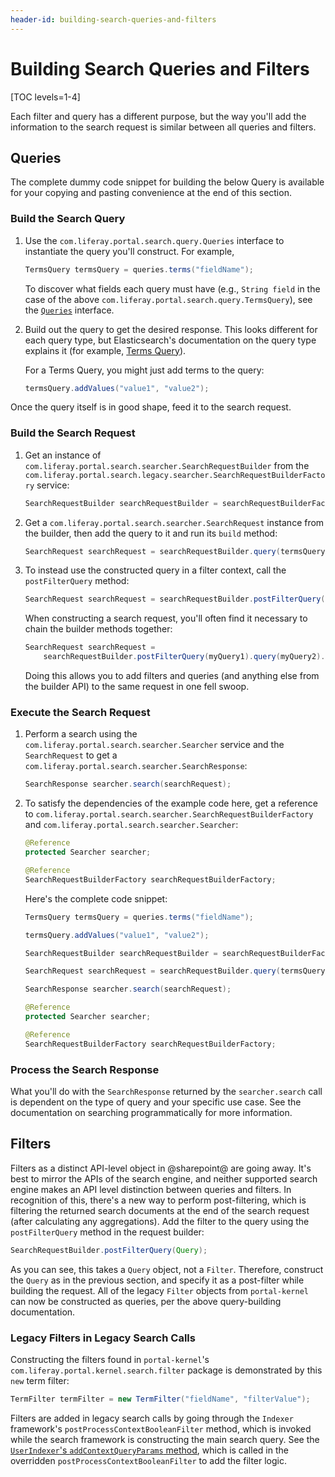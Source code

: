 ```yaml
---
header-id: building-search-queries-and-filters
---
```


# Building Search Queries and Filters

[TOC levels=1-4]

Each filter and query has a different purpose, but the way you'll add the
information to the search request is similar between all queries and filters.

## Queries

The complete dummy code snippet for building the below Query is available for
your copying and pasting convenience at the end of this section.

### Build the Search Query

1.  Use the `com.liferay.portal.search.query.Queries` interface to instantiate
    the query you'll construct. For example,

    ```java
    TermsQuery termsQuery = queries.terms("fieldName");
    ```

    To discover what fields each query must have (e.g., `String field` in the
    case of the above `com.liferay.portal.search.query.TermsQuery`), see the
    [`Queries`](https://github.com/liferay/liferay-portal/blob/7.2.x/modules/apps/portal-search/portal-search-api/src/main/java/com/liferay/portal/search/query/Queries.java) 
    interface.

2.  Build out the query to get the desired response. This looks different
    for each query type, but Elasticsearch's documentation on the query type
    explains it (for example, 
    [Terms Query](https://www.elastic.co/guide/en/elasticsearch/reference/7.x/query-dsl-terms-query.html)).

    For a Terms Query, you might just add terms to the query:

    ```java
    termsQuery.addValues("value1", "value2");
    ```

Once the query itself is in good shape, feed it to the search request.

### Build the Search Request

1.  Get an instance of `com.liferay.portal.search.searcher.SearchRequestBuilder`
    from the `com.liferay.portal.search.legacy.searcher.SearchRequestBuilderFactory` service:

    ```java
    SearchRequestBuilder searchRequestBuilder = searchRequestBuilderFactory.getSearchRequestBuilder();
    ```

2.  Get a `com.liferay.portal.search.searcher.SearchRequest` instance from the
    builder, then add the query to it and run its `build` method:

    ```java
    SearchRequest searchRequest = searchRequestBuilder.query(termsQuery).build();
    ```

3.  To instead use the constructed query in a filter context, call the
    `postFilterQuery` method:

    ```java
    SearchRequest searchRequest = searchRequestBuilder.postFilterQuery(termsQuery).build();
    ```

    When constructing a search request, you'll often find it necessary to chain
    the builder methods together:

    ```java
    SearchRequest searchRequest = 
        searchRequestBuilder.postFilterQuery(myQuery1).query(myQuery2).build();
    ```

    Doing this allows you to add filters and queries (and anything else from
    the builder API) to the same request in one fell swoop.

### Execute the Search Request

1.  Perform a search using the `com.liferay.portal.search.searcher.Searcher`
    service and the `SearchRequest` to get a
    `com.liferay.portal.search.searcher.SearchResponse`:

    ```java
    SearchResponse searcher.search(searchRequest);
    ```

2.  To satisfy the dependencies of the example code here, get a reference to
    `com.liferay.portal.search.searcher.SearchRequestBuilderFactory` and
    `com.liferay.portal.search.searcher.Searcher`:

    ```java
    @Reference
    protected Searcher searcher;

    @Reference
    SearchRequestBuilderFactory searchRequestBuilderFactory;
    ```

    Here's the complete code snippet:

    ```java
    TermsQuery termsQuery = queries.terms("fieldName");

    termsQuery.addValues("value1", "value2");

    SearchRequestBuilder searchRequestBuilder = searchRequestBuilderFactory.getSearchRequestBuilder();

    SearchRequest searchRequest = searchRequestBuilder.query(termsQuery).build();

    SearchResponse searcher.search(searchRequest);

    @Reference
    protected Searcher searcher;

    @Reference
    SearchRequestBuilderFactory searchRequestBuilderFactory;
    ```

### Process the Search Response

What you'll do with the `SearchResponse` returned by the `searcher.search` call
is dependent on the type of query and your specific use case. See the
documentation on searching programmatically for more information.

## Filters

Filters as a distinct API-level object in @sharepoint@ are going away. It's best to
mirror the APIs of the search engine, and neither supported search engine makes
an API level distinction between queries and filters. In recognition of this,
there's a new way to perform post-filtering, which is filtering the returned
search documents at the end of the search request (after calculating any
aggregations). Add the filter to the query using the `postFilterQuery` method in
the request builder:

```java 
SearchRequestBuilder.postFilterQuery(Query);
```

As you can see, this takes a `Query` object, not a `Filter`. Therefore,
construct the `Query` as in the previous section, and specify it as
a post-filter while building the request. All of the legacy `Filter` objects
from `portal-kernel` can now be constructed as queries, per the above
query-building documentation.

### Legacy Filters in Legacy Search Calls

Constructing the filters found in `portal-kernel`'s
`com.liferay.portal.kernel.search.filter` package is demonstrated by this `new`
term filter:

```java
TermFilter termFilter = new TermFilter("fieldName", "filterValue");
```

Filters are added in legacy search calls by going through the `Indexer`
framework's `postProcessContextBooleanFilter` method, which is invoked while the
search framework is constructing the main search query. See the 
[`UserIndexer`'s `addContextQueryParams` method](https://github.com/liferay/liferay-portal/blob/7.2.x/modules/apps/users-admin/users-admin-impl/src/main/java/com/liferay/users/admin/internal/search/UserIndexer.java), 
which is called in the overridden `postProcessContextBooleanFilter` to add the
filter logic.

